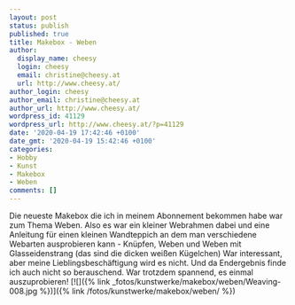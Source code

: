 ```yaml
---
layout: post
status: publish
published: true
title: Makebox - Weben
author:
  display_name: cheesy
  login: cheesy
  email: christine@cheesy.at
  url: http://www.cheesy.at/
author_login: cheesy
author_email: christine@cheesy.at
author_url: http://www.cheesy.at/
wordpress_id: 41129
wordpress_url: http://www.cheesy.at/?p=41129
date: '2020-04-19 17:42:46 +0100'
date_gmt: '2020-04-19 15:42:46 +0100'
categories:
- Hobby
- Kunst
- Makebox
- Weben
comments: []
---
```

Die neueste Makebox die ich in meinem Abonnement bekommen habe war zum Thema Weben. Also es war ein kleiner Webrahmen dabei und eine Anleitung für einen kleinen Wandteppich an dem man verschiedene Webarten ausprobieren kann - Knüpfen, Weben und Weben mit Glasseidenstrang (das sind die dicken weißen Kügelchen)
War interessant, aber meine Lieblingsbeschäftigung wird es nicht. Und da Endergebnis finde ich auch nicht so berauschend. War trotzdem spannend, es einmal auszuprobieren!
[![]({% link _fotos/kunstwerke/makebox/weben/Weaving-008.jpg %})]({% link /fotos/kunstwerke/makebox/weben/ %})
